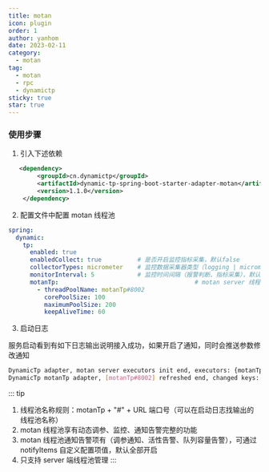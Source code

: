 ```yaml
---
title: motan
icon: plugin
order: 1
author: yanhom
date: 2023-02-11
category:
  - motan
tag:
  - motan
  - rpc
  - dynamictp
sticky: true
star: true
---
```


### 使用步骤

1. 引入下述依赖

```xml
   <dependency>
        <groupId>cn.dynamictp</groupId>
        <artifactId>dynamic-tp-spring-boot-starter-adapter-motan</artifactId>
        <version>1.1.0</version>
    </dependency>
```

2. 配置文件中配置 motan 线程池

```yaml
spring:
  dynamic:
    tp:
      enabled: true
      enabledCollect: true          # 是否开启监控指标采集，默认false
      collectorTypes: micrometer    # 监控数据采集器类型（logging | micrometer | internal_logging），默认micrometer
      monitorInterval: 5            # 监控时间间隔（报警判断、指标采集），默认5s
      motanTp:                                      # motan server 线程池配置
        - threadPoolName: motanTp#8002
          corePoolSize: 100
          maximumPoolSize: 200
          keepAliveTime: 60
```

3. 启动日志

服务启动看到有如下日志输出说明接入成功，如果开启了通知，同时会推送参数修改通知

```bash
DynamicTp adapter, motan server executors init end, executors: {motanTp#8002=ExecutorWrapper(threadPoolName=motanTp#8002, executor=com.weibo.api.motan.transport.netty.StandardThreadExecutor@174b233[Running, pool size = 20, active threads = 0, queued tasks = 0, completed tasks = 0], threadPoolAliasName=null, notifyItems=[NotifyItem(platforms=null, enabled=true, type=liveness, threshold=70, interval=120, clusterLimit=1), NotifyItem(platforms=null, enabled=true, type=change, threshold=0, interval=1, clusterLimit=1), NotifyItem(platforms=null, enabled=true, type=capacity, threshold=70, interval=120, clusterLimit=1)], notifyEnabled=true)}
DynamicTp motanTp adapter, [motanTp#8002] refreshed end, changed keys: [corePoolSize], corePoolSize: [20 => 100], maxPoolSize: [200 => 200], keepAliveTime: [60 => 60]
```

::: tip

1. 线程池名称规则：motanTp + "#" + URL 端口号（可以在启动日志找输出的线程池名称）
2. motan 线程池享有动态调参、监控、通知告警完整的功能
3. motan 线程池通知告警项有（调参通知、活性告警、队列容量告警），可通过 notifyItems 自定义配置项值，默认全部开启
4. 只支持 server 端线程池管理
:::